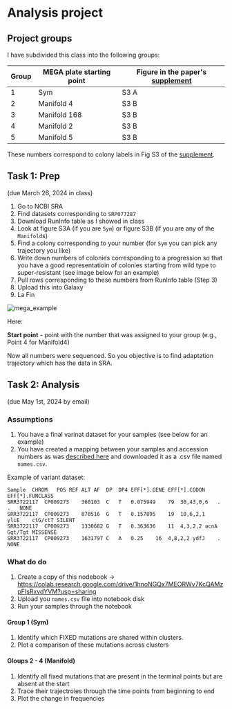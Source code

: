 # Analysis project

## Project groups

I have subdivided this class into the following groups:

| Group | MEGA plate starting point | Figure in the paper's [supplement](https://www.ncbi.nlm.nih.gov/pmc/articles/PMC5534434/bin/NIHMS874162-supplement-Supplemental_Methods_And_Figures.pdf) |
|---------|---------------------------|-----|
| 1 | Sym | S3 A |
| 2 | Manifold 4 | S3 B |
| 3 | Manifold 168 | S3 B |
| 4 | Manifold 2 | S3 B |
| 5 | Manifold 5 | S3 B |

These numbers correspond to colony labels in Fig S3 of the [supplement](https://www.ncbi.nlm.nih.gov/pmc/articles/PMC5534434/bin/NIHMS874162-supplement-Supplemental_Methods_And_Figures.pdf).

## Task 1: Prep
(due March 26, 2024 in class)

1. Go to NCBI SRA
2. Find datasets corresponding to `SRP077287`
3. Download RunInfo table as I showed in class
4. Look at figure S3A (if you are `Sym`) or figure S3B (if you are any of the `Manifold`s)
5. Find a colony corresponding to your number (for `Sym` you can pick any trajectory you like)
6. Write down numbers of colonies corresponding to a progression so that you have a good representatioin of colonies starting from wild type to super-resistant (see image below for an example)
7. Pull rows corresponding to these numbers from RunInfo table (Step 3)
8. Upload this into Galaxy
9. La Fin

![mega_example](https://github.com/nekrut/BMMB554/assets/4291636/af3e7bcd-c588-4965-bce6-5f685342f24e)

Here:

**Start point** - point with the number that was assigned to your group (e.g., Point 4 for Manifold4)

Now all numbers were sequenced. So you objective is to find adaptation trajectory which has the data in SRA.

## Task 2: Analysis
(due May 1st, 2024 by email)

### Assumptions

1. You have a final varinat dataset for your samples (see below for an example)
2. You have created a mapping between your samples and accession numbers as was [described here](https://github.com/nekrut/BMMB554/blob/master/2024/assessimg_variants.md#establish-the-relationship-between-samples-and-accessions) and downloaded it as a .csv file named `names.csv`.

Example of variant dataset:

```
Sample	CHROM	POS	REF	ALT	AF	DP	DP4	EFF[*].GENE	EFF[*].CODON	EFF[*].FUNCLASS
SRR3722117	CP009273	360103	C	T	0.075949	79	30,43,0,6	.	.	NONE
SRR3722117	CP009273	870516	G	T	0.157895	19	10,6,2,1	yliE	ctG/ctT	SILENT
SRR3722117	CP009273	1330682	G	T	0.363636	11	4,3,2,2	acnA	Ggt/Tgt	MISSENSE
SRR3722117	CP009273	1631797	C	A	0.25	16	4,8,2,2	ydfJ	.	NONE
```
### What do do

1. Create a copy of this nodebook -> https://colab.research.google.com/drive/1hnoNGQx7MEORWv7KcQAMzpFIsRxvdYVM?usp=sharing
2. Upload you `names.csv` file into notebook disk
3. Run your samples through the notebook

#### Group 1 (Sym) 

1. Identify which FIXED mutations are shared within clusters. 
2. Plot a comparison of these mutations across clusters
   
#### Gloups 2 - 4 (Manifold)

1. Identify all fixed mutations that are present in the terminal points but are absent at the start
2. Trace their trajectroies through the time points from beginning to end
3. Plot the change in frequencies


